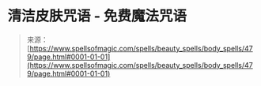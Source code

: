 <!--yml

category: 未分类

date: 2024-06-12 18:33:14

-->

# 清洁皮肤咒语 - 免费魔法咒语

> 来源：[https://www.spellsofmagic.com/spells/beauty_spells/body_spells/479/page.html#0001-01-01](https://www.spellsofmagic.com/spells/beauty_spells/body_spells/479/page.html#0001-01-01)
